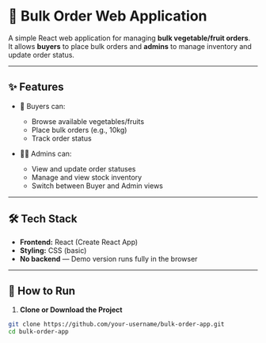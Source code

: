 # 🥦 Bulk Order Web Application

A simple React web application for managing **bulk vegetable/fruit orders**.  
It allows **buyers** to place bulk orders and **admins** to manage inventory and update order status.

---

## ✨ Features

- 🛒 Buyers can:
  - Browse available vegetables/fruits
  - Place bulk orders (e.g., 10kg)
  - Track order status

- 🧑‍💼 Admins can:
  - View and update order statuses
  - Manage and view stock inventory
  - Switch between Buyer and Admin views

---

## 🛠️ Tech Stack

- **Frontend:** React (Create React App)
- **Styling:** CSS (basic)
- **No backend** — Demo version runs fully in the browser

---

## 🚀 How to Run

1. **Clone or Download the Project**

```bash
git clone https://github.com/your-username/bulk-order-app.git
cd bulk-order-app
